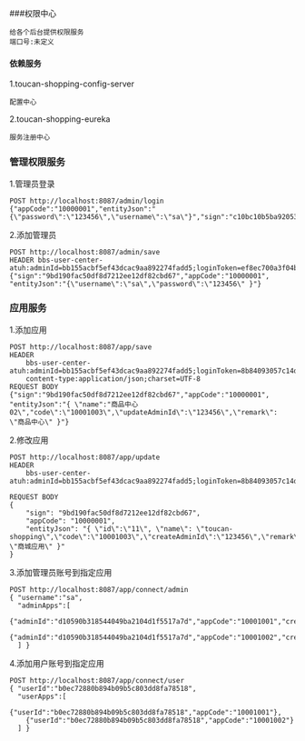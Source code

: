 ###权限中心
    
    给各个后台提供权限服务
    端口号:未定义
   

#### 依赖服务
1.toucan-shopping-config-server

    配置中心
    
2.toucan-shopping-eureka
    
    服务注册中心


### 管理权限服务
1.管理员登录
    
    POST http://localhost:8087/admin/login
    {"appCode":"10000001","entityJson":"{\"password\":\"123456\",\"username\":\"sa\"}","sign":"c10bc10b5ba92053797b2ae000d1d452"}

2.添加管理员

    POST http://localhost:8087/admin/save
    HEADER bbs-user-center-atuh:adminId=bb155acbf5ef43dcac9aa892274fadd5;loginToken=ef8ec700a3f04badae5e3cd100162d9e
    {"sign":"9bd190fac50df8d7212ee12df82cbd67","appCode":"10000001", "entityJson":"{\"username\":\"sa\",\"password\":\"123456\" }"}
   
   
   

### 应用服务

1.添加应用
    
    POST http://localhost:8087/app/save
    HEADER
        bbs-user-center-atuh:adminId=bb155acbf5ef43dcac9aa892274fadd5;loginToken=8b84093057c14d569fa94eb0bbdb19ac
        content-type:application/json;charset=UTF-8
    REQUEST BODY
    {"sign":"9bd190fac50df8d7212ee12df82cbd67","appCode":"10000001", "entityJson":"{ \"name":"商品中心02\","code\":\"10001003\",\"updateAdminId\":\"123456\",\"remark\": \"商品中心\" }"}
    
2.修改应用
    
    POST http://localhost:8087/app/update
    HEADER
        bbs-user-center-atuh:adminId=bb155acbf5ef43dcac9aa892274fadd5;loginToken=8b84093057c14d569fa94eb0bbdb19ac
        
    REQUEST BODY
    {
    	"sign": "9bd190fac50df8d7212ee12df82cbd67",
    	"appCode": "10000001",
    	"entityJson": "{ \"id\":\"11\", \"name\": \"toucan-shopping\",\"code\":\"10001003\",\"createAdminId\":\"123456\",\"remark\": \"商城应用\" }"
    }


3.添加管理员账号到指定应用

    POST http://localhost:8087/app/connect/admin
    { "username":"sa",
      "adminApps":[
        {"adminId":"d10590b318544049ba2104d1f5517a7d","appCode":"10001001","createAdminId":"d10590b318544049ba2104d1f5517a7d"},
        {"adminId":"d10590b318544049ba2104d1f5517a7d","appCode":"10001002","createAdminId":"d10590b318544049ba2104d1f5517a7d"}
      ] }
   
   
4.添加用户账号到指定应用

    POST http://localhost:8087/app/connect/user
    { "userId":"b0ec72880b894b09b5c803dd8fa78518",
      "userApps":[
        {"userId":"b0ec72880b894b09b5c803dd8fa78518","appCode":"10001001"},
        {"userId":"b0ec72880b894b09b5c803dd8fa78518","appCode":"10001002"}
      ] }
    
    
